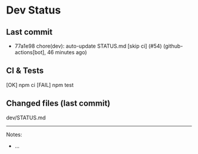 # Dev Status

## Last commit
- 77a1e98 chore(dev): auto-update STATUS.md [skip ci] (#54) (github-actions[bot], 46 minutes ago)
## CI & Tests
[OK] npm ci
[FAIL] npm test

## Changed files (last commit)
dev/STATUS.md

---
Notes:
- ...
